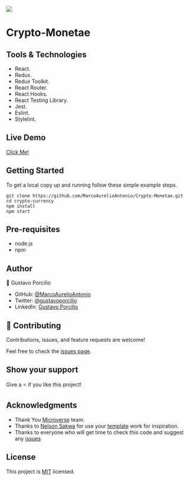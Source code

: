 ![](https://img.shields.io/badge/Microverse-blueviolet)

# Crypto-Monetae

> 

## Tools & Technologies

- React.
- Redux.
- Redux Toolkit.
- React Router.
- React Hooks.
- React Testing Library.
- Jest.
- Eslint.
- Stylelint.

## Live Demo 

[Click Me!](https://hilarious-buttercream-5cfeaa.netlify.app)

## Getting Started

To get a local copy up and running follow these simple example steps.

```
git clone https://github.com/MarcoAurelioAntonio/Crypto-Monetae.git
cd crypto-currency
npm install
npm start
```

## Pre-requisites

- node.js
- npm

## Author
👤 Gustavo Porcilio

- GitHub: [@MarcoAurelioAntonio](https://github.com/MarcoAurelioAntonio)
- Twitter: [@gustavoporcilio](https://twitter.com/gustavoporcilio)
- LinkedIn: [Gustavo Porcilio](https://www.linkedin.com/in/gustavo-porcilio-4496a223a/)


## 🤝 Contributing

Contributions, issues, and feature requests are welcome!

Feel free to check the [issues page](../../issues/).

## Show your support

Give a ⭐️ if you like this project!

## Acknowledgments

- Thank You [Microverse](www.microverse.org) team.
- Thanks to [Nelson Sakwa](https://www.behance.net/sakwadesignstudio) for use your [template](https://www.behance.net/gallery/31579789/Ballhead-App-(Free-PSDs)) work for inspiration.
- Thanks to everyone who will get time to check this code and suggest any [issues](https://github.com/MarcoAurelioAntonio/Crypto-Monetae/issues)

## License

This project is [MIT](./LICENSE) licensed.
